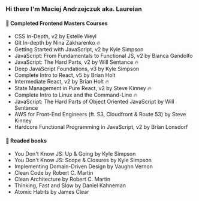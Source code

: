 ### Hi there I'm Maciej Andrzejczuk aka. Laureian

#### 🤔 Completed Frontend Masters Courses
- CSS In-Depth, v2 by Estelle Weyl
- Git In-depth by Nina Zakharenko 🔥
- Getting Started with JavaScript, v2 by Kyle Simpson
- JavaScript: From Fundamentals to Functional JS, v2 by Bianca Gandolfo
- JavaScript: The Hard Parts, v2 by Will Sentance 🔥
- Deep JavaScript Foundations, v3 by Kyle Simpson
- Complete Intro to React, v5 by Brian Holt
- Intermediate React, v2 by Brian Holt 🔥
- State Management in Pure React, v2 by Steve Kinney 🔥
- Complete Intro to Linux and the Command-Line 🔥
- JavaScript: The Hard Parts of Object Oriented JavaScript by Will Sentance
- AWS for Front-End Engineers (ft. S3, Cloudfront & Route 53) by Steve Kinney
- Hardcore Functional Programming in JavaScript, v2 by Brian Lonsdorf

#### 📖 Readed books
- You Don't Know JS: Up & Going by Kyle Simpson
- You Don't Know JS: Scope & Closures by Kyle Simpson
- Implementing Domain-Driven Design by Vaughn Vernon
- Clean Code by Robert C. Martin
- Clean Architecture by Robert C. Martin
- Thinking, Fast and Slow by Daniel Kahneman
- Atomic Habits by James Clear
